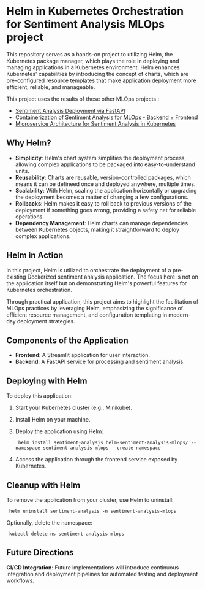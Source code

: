 # Helm in Kubernetes Orchestration for Sentiment Analysis MLOps project 

This repository serves as a hands-on project to utilizing Helm, the Kubernetes package manager, which plays the role in deploying and managing applications in a Kubernetes environment. Helm enhances Kubernetes' capabilities by introducing the concept of charts, which are pre-configured resource templates that make application deployment more efficient, reliable, and manageable.

This project uses the results of these other MLOps projects :
- [Sentiment Analysis Deployment via FastAPI](https://github.com/lemberck/mlops/tree/main/02-fastapi)
- [Containerization of Sentiment Analysis for MLOps - Backend + Frontend](https://github.com/lemberck/mlops/tree/main/04-docker)
- [Microservice Architecture for Sentiment Analysis in Kubernetes](https://github.com/lemberck/mlops/tree/main/05-kubernetes)

## Why Helm?

- **Simplicity**: Helm's chart system simplifies the deployment process, allowing complex applications to be packaged into easy-to-understand units.
- **Reusability**: Charts are reusable, version-controlled packages, which means it can be defineed once and deployed anywhere, multiple times.
- **Scalability**: With Helm, scaling the application horizontally or upgrading the deployment becomes a matter of changing a few configurations.
- **Rollbacks**: Helm makes it easy to roll back to previous versions of the deployment if something goes wrong, providing a safety net for reliable operations.
- **Dependency Management**: Helm charts can manage dependencies between Kubernetes objects, making it straightforward to deploy complex applications.

## Helm in Action

In this project, Helm is utilized to orchestrate the deployment of a pre-existing Dockerized sentiment analysis application. The focus here is not on the application itself but on demonstrating Helm's powerful features for Kubernetes orchestration. 

Through practical application, this project aims to highlight the facilitation of MLOps practices by leveraging Helm, emphasizing the significance of efficient resource management, and configuration templating in modern-day deployment strategies.


## Components of the Application
- **Frontend**: A Streamlit application for user interaction.
- **Backend**: A FastAPI service for processing and sentiment analysis.

## Deploying with Helm
To deploy this application:

1. Start your Kubernetes cluster (e.g., Minikube).
2. Install Helm on your machine.
3. Deploy the application using Helm:

   ``` helm install sentiment-analysis helm-sentiment-analysis-mlops/ --namespace sentiment-analysis-mlops --create-namespace```

4. Access the application through the frontend service exposed by Kubernetes.

## Cleanup with Helm
To remove the application from your cluster, use Helm to uninstall:

``` helm uninstall sentiment-analysis -n sentiment-analysis-mlops```

Optionally, delete the namespace:

``` kubectl delete ns sentiment-analysis-mlops```

## Future Directions
**CI/CD Integration**: Future implementations will introduce continuous integration and deployment pipelines for automated testing and deployment workflows.

